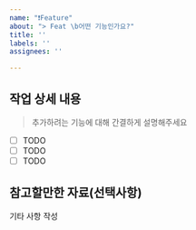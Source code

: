 ```yaml
---
name: "❗️Feature"
about: "> Feat \b어떤 기능인가요?"
title: ''
labels: ''
assignees: ''

---
```


## 작업 상세 내용
> 추가하려는 기능에 대해 간결하게 설명해주세요

- [ ] TODO
- [ ] TODO
- [ ] TODO

## 참고할만한 자료(선택사항)
기타 사항 작성
